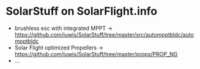 # SolarStuff on SolarFlight.info
* brushless esc with integrated MPPT -> https://github.com/juwis/SolarStuff/tree/master/src/autompptbldc/autompptbldc
* Solar Flight optimized Propellers  -> https://github.com/juwis/SolarStuff/tree/master/props/PROP_NG
* ...
